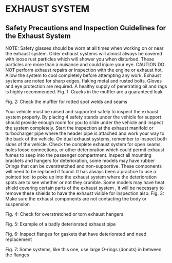 # EXHAUST SYSTEM

## Safety Precautions and Inspection Guidelines for the Exhaust System


NOTE: Safety glasses should be worn at all times when working on or near the exhaust system. Older exhaust systems will almost always be covered with loose rust
particles which will shower you when disturbed. These particles are more than a nuisance and could injure your eye.
CAUTION
DO NOT perform exhaust repairs or inspection with the engine or exhaust hot. Allow the system to cool completely before attempting any work. Exhaust systems are noted for sharp edges,
flaking metal and rusted bolts. Gloves and eye protection are required. A healthy supply of penetrating oil and rags is highly recommended.
Fig. 1: Cracks in the muffler are a guaranteed leak

Fig. 2: Check the muffler for rotted spot welds and seams

Your vehicle must be raised and supported safely to inspect the exhaust system properly. By placing 4 safety stands under the vehicle for support should provide enough room for you to
slide under the vehicle and inspect the system completely. Start the inspection at the exhaust manifold or turbocharger pipe where the header pipe is attached and work your way to the
back of the vehicle. On dual exhaust systems, remember to inspect both sides of the vehicle. Check the complete exhaust system for open seams, holes loose connections, or other
deterioration which could permit exhaust fumes to seep into the passenger compartment. Inspect all mounting brackets and hangers for deterioration, some models may have rubber Orings that can be overstretched and non-supportive. These components will need to be replaced if found. It has always been a practice to use a pointed tool to poke up into the exhaust
system where the deterioration spots are to see whether or not they crumble. Some models may have heat shield covering certain parts of the exhaust system , it will be necessary to
remove these shields to have the exhaust visible for inspection also.
Fig. 3: Make sure the exhaust components are not
contacting the body or suspension

Fig. 4: Check for overstretched or torn exhaust hangers

Fig. 5: Example of a badly deteriorated exhaust pipe

Fig. 6: Inspect flanges for gaskets that have deteriorated and
need replacement

Fig. 7: Some systems, like this one, use large O-rings
(donuts) in between the flanges

